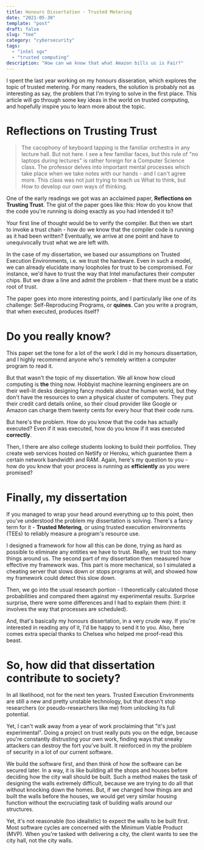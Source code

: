 ```yaml
---
title: Honours Dissertation - Trusted Metering
date: "2021-05-30"
template: "post"
draft: false
slug: "tee"
category: "cybersecurity"
tags:
  - "intel sgx"
  - "trusted computing"
description: "How can we know that what Amazon bills us is Fair?"
---
```


I spent the last year working on my honours disseration, which explores the topic of trusted metering. For many readers, the solution is probably not as interesting as say, the problem that I'm trying to solve in the first place. This article will go through some key ideas in the world on trusted computing, and hopefully inspire you to learn more about the topic.

# Reflections on Trusting Trust 

> The cacophony of keyboard tapping is the familiar orchestra in any lecture hall. But not here. I see a few familiar faces, but this rule of "no laptops during lectures" is rather foreign for a Computer Science class. The professor delves into important mental processes which take place when we take notes with our hands - and I can't agree more. This class was not just trying to teach us What to think, but How to develop our own ways of thinking.

One of the early readings we got was an acclaimed paper, **Reflections on Trusting Trust**. The gist of the paper goes like this: How do you know that the code you're running is doing exactly as you had intended it to?

Your first line of thought would be to verify the compiler. But then we start to invoke a trust chain - how do we know that the compiler code is running as it had been written? Eventually, we arrive at one point and have to unequivocally trust what we are left with.

In the case of my dissertation, we based our assumptions on Trusted Execution Environments, i.e. we trust the hardware. Even in such a model, we can already elucidate many loopholes for trust to be compromised. For instance, we'd have to trust the way that Intel manufactures their computer chips. But we draw a line and admit the problem - that there must be a static root of trust.

The paper goes into more interesting points, and I particularly like one of its challenge: Self-Reproducing Programs, or **quines**. Can you write a program, that when executed, produces itself?

# Do you really know?

This paper set the tone for a lot of the work I did in my honours dissertation, and I highly recommend anyone who's remotely written a computer program to read it. 

But that wasn't the topic of my dissertation. We all know how cloud computing is **the** thing now. Hobbyist machine learning engineers are on their well-lit desks designing fancy models about the human world, but they don't have the resources to own a physical cluster of computers. They put their credit card details online, so their cloud provider like Google or Amazon can charge them twenty cents for every hour that their code runs.

But here's the problem. How do you know that the code has actually executed? Even if it was executed, how do you know if it was executed **correctly**. 

Then, I there are also college students looking to build their portfolios. They create web services hosted on Netlify or Heroku, which guarantee them a certain network bandwidth and RAM. Again, here's my question to you - how do you know that your process is running as **efficiently** as you were promised?

# Finally, my dissertation

If you managed to wrap your head around everything up to this point, then you've understood the problem my dissertation is solving. There's a fancy term for it - **Trusted Metering**, or using trusted execution environments (TEEs) to reliably measure a program's resource use.

I designed a framework for how all this can be done, trying as hard as possible to eliminate any entities we have to trust. Really, we trust too many things around us. The second part of my dissertation then measured how effective my framework was. This part is more mechanical, so I simulated a cheating server that slows down or stops programs at will, and showed how my framework could detect this slow down. 

Then, we go into the usual research portion - I theoretically calculated those probabilities and compared them against my experimental results. Surprise surprise, there were some differences and I had to explain them (hint: it involves the way that processes are scheduled).

And, that's basically my honours dissertation, in a very crude way. If you're interested in reading any of it, I'd be happy to send it to you. Also, here comes extra special thanks to Chelsea who helped me proof-read this beast.

# So, how did that dissertation contribute to society?

In all likelihood, not for the next ten years. Trusted Execution Environments are still a new and pretty unstable technology, but that doesn't stop researchers (or pseudo-researchers like me) from unlocking its full potential.

Yet, I can't walk away from a year of work proclaiming that "it's just experimental". Doing a project on trust really puts you on the edge, because you're constantly distrusting your own work, finding ways that sneaky attackers can destroy the fort you've built. It reinforced in my the problem of security in a lot of our current software.

We build the software first, and then think of how the software can be secured later. In a way, it is like building all the shops and houses before deciding how the city wall should be built. Such a method makes the task of designing the walls extremely difficult, because we are trying to do all that without knocking down the homes. But, if we changed how things are and built the walls before the houses, we would get very similar housing function without the excruciating task of building walls around our structures.

Yet, it's not reasonable (too idealistic) to expect the walls to be built first. Most software cycles are concerned with the Minimum Viable Product (MVP). When you're tasked with delivering a city, the client wants to see the city hall, not the city walls.

